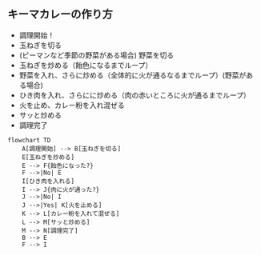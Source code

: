 ## キーマカレーの作り方

- 調理開始！
- 玉ねぎを切る
- (ピーマンなど季節の野菜がある場合) 野菜を切る
- 玉ねぎを炒める（飴色になるまでループ）
- 野菜を入れ、さらに炒める（全体的に火が通るなるまでループ）(野菜がある場合)
- ひき肉を入れ、さらにに炒める（肉の赤いところに火が通るまでループ）
- 火を止め、カレー粉を入れ混ぜる
- サッと炒める
- 調理完了

```mermaid
flowchart TD
    A[調理開始] --> B[玉ねぎを切る]
    E[玉ねぎを炒める]
    E --> F{飴色になった?}
    F -->|No| E
    I[ひき肉を入れる]
    I --> J{肉に火が通った?}
    J -->|No| I
    J -->|Yes| K[火を止める]
    K --> L[カレー粉を入れて混ぜる]
    L --> M[サッと炒める]
    M --> N[調理完了]
    B --> E
    F --> I
```
